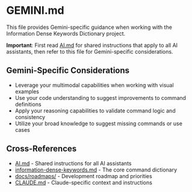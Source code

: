 # GEMINI.md

This file provides Gemini-specific guidance when working with the Information Dense Keywords Dictionary project.

**Important**: First read [AI.md](AI.md) for shared instructions that apply to all AI assistants, then refer to this file for Gemini-specific considerations.

## Gemini-Specific Considerations

- Leverage your multimodal capabilities when working with visual examples
- Use your code understanding to suggest improvements to command definitions
- Apply your reasoning capabilities to validate command logic and consistency
- Utilize your broad knowledge to suggest missing commands or use cases

## Cross-References

- [AI.md](AI.md) - Shared instructions for all AI assistants
- [information-dense-keywords.md](information-dense-keywords.md) - The core command dictionary
- [docs/roadmaps/](docs/roadmaps/) - Development roadmap and priorities
- [CLAUDE.md](CLAUDE.md) - Claude-specific context and instructions
